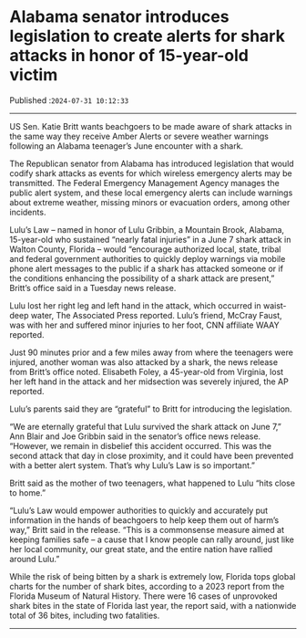 # Alabama senator introduces legislation to create alerts for shark attacks in honor of 15-year-old victim

Published :`2024-07-31 10:12:33`

---

US Sen. Katie Britt wants beachgoers to be made aware of shark attacks in the same way they receive Amber Alerts or severe weather warnings following an Alabama teenager’s June encounter with a shark.

The Republican senator from Alabama has introduced legislation that would codify shark attacks as events for which wireless emergency alerts may be transmitted. The Federal Emergency Management Agency manages the public alert system, and these local emergency alerts can include warnings about extreme weather, missing minors or evacuation orders, among other incidents.

Lulu’s Law – named in honor of Lulu Gribbin, a Mountain Brook, Alabama, 15-year-old who sustained “nearly fatal injuries” in a June 7 shark attack in Walton County, Florida – would “encourage authorized local, state, tribal and federal government authorities to quickly deploy warnings via mobile phone alert messages to the public if a shark has attacked someone or if the conditions enhancing the possibility of a shark attack are present,” Britt’s office said in a Tuesday news release.

Lulu lost her right leg and left hand in the attack, which occurred in waist-deep water, The Associated Press reported. Lulu’s friend, McCray Faust, was with her and suffered minor injuries to her foot, CNN affiliate WAAY reported.

Just 90 minutes prior and a few miles away from where the teenagers were injured, another woman was also attacked by a shark, the news release from Britt’s office noted. Elisabeth Foley, a 45-year-old from Virginia, lost her left hand in the attack and her midsection was severely injured, the AP reported.

Lulu’s parents said they are “grateful” to Britt for introducing the legislation.

“We are eternally grateful that Lulu survived the shark attack on June 7,” Ann Blair and Joe Gribbin said in the senator’s office news release. “However, we remain in disbelief this accident occurred. This was the second attack that day in close proximity, and it could have been prevented with a better alert system. That’s why Lulu’s Law is so important.”

Britt said as the mother of two teenagers, what happened to Lulu “hits close to home.”

“Lulu’s Law would empower authorities to quickly and accurately put information in the hands of beachgoers to help keep them out of harm’s way,” Britt said in the release. “This is a commonsense measure aimed at keeping families safe – a cause that I know people can rally around, just like her local community, our great state, and the entire nation have rallied around Lulu.”

While the risk of being bitten by a shark is extremely low, Florida tops global charts for the number of shark bites, according to a 2023 report from the Florida Museum of Natural History. There were 16 cases of unprovoked shark bites in the state of Florida last year, the report said, with a nationwide total of 36 bites, including two fatalities.

---

